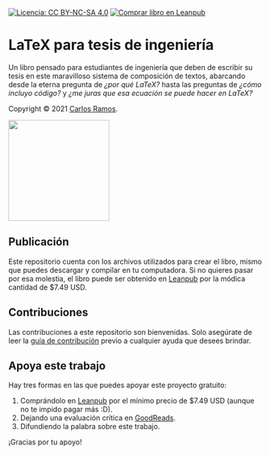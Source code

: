 [![Licencia: CC BY-NC-SA 4.0](https://img.shields.io/badge/License-CC%20BY--NC--SA%204.0-blue.svg)](https://creativecommons.org/licenses/by-nc-sa/4.0/deed.es)
[![Comprar libro en Leanpub](https://img.shields.io/badge/Buy-Leanpub-yellow.svg)](https://leanpub.com/tesis-en-latex)

# LaTeX para tesis de ingeniería

Un libro pensado para estudiantes de ingeniería que deben de escribir su tesis en este maravilloso sistema de composición de textos, abarcando desde la eterna pregunta de _¿por qué LaTeX?_ hasta las preguntas de _¿cómo incluyo código?_ y _¿me juras que esa ecuación se puede hacer en LaTeX?_

Copyright © 2021 [Carlos Ramos](http://ramoscarlos.com).

<a href="https://leanpub.com/tesis-en-latex" target="_blank"><img src="https://i.gr-assets.com/images/S/compressed.photo.goodreads.com/books/1625813865l/58520069._SX318_.jpg" height="200px"></a>



## Publicación


Este repositorio cuenta con los archivos utilizados para crear el libro, mismo que puedes descargar y compilar en tu computadora. Si no quieres pasar por esa molestia, el libro puede ser obtenido en [Leanpub](https://leanpub.com/tesis-en-latex) por la módica cantidad de $7.49 USD.



## Contribuciones


Las contribuciones a este repositorio son bienvenidas. Solo asegúrate de leer la [guía de contribución](CONTRIBUTING.md) previo a cualquier ayuda que desees brindar.



## Apoya este trabajo


Hay tres formas en las que puedes apoyar este proyecto gratuito:

1. Comprándolo en [Leanpub](https://leanpub.com/tesis-en-latex) por el mínimo precio de $7.49 USD (aunque no te impido pagar más :D).
2. Dejando una evaluación crítica en [GoodReads](https://www.goodreads.com/book/show/58520069-latex-para-tesis-de-ingenier-a).
3. Difundiendo la palabra sobre este trabajo.

¡Gracias por tu apoyo!